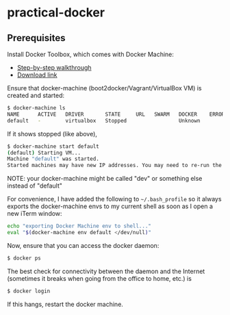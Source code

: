 # practical-docker

## Prerequisites

Install Docker Toolbox, which comes with Docker Machine:
* [Step-by-step walkthrough](https://docs.docker.com/mac/step_one/)
* [Download link](https://www.docker.com/docker-toolbox)

Ensure that docker-machine (boot2docker/Vagrant/VirtualBox VM) is created and started:

```bash
$ docker-machine ls
NAME      ACTIVE   DRIVER       STATE     URL   SWARM   DOCKER    ERRORS
default   -        virtualbox   Stopped                 Unknown
```

If it shows stopped (like above),

```bash
$ docker-machine start default
(default) Starting VM...
Machine "default" was started.
Started machines may have new IP addresses. You may need to re-run the `docker-machine env` command.
```

NOTE: your docker-machine might be called "dev" or something else instead of "default"

For convenience, I have added the following to `~/.bash_profile` so it always exports the docker-machine envs to my current shell as soon as I open a new iTerm window:

```bash
echo "exporting Docker Machine env to shell..."
eval "$(docker-machine env default </dev/null)"
```

Now, ensure that you can access the docker daemon:

```bash
$ docker ps
```

The best check for connectivity between the daemon and the Internet (sometimes it breaks when going from the office to home, etc.) is

```bash
$ docker login
```

If this hangs, restart the docker machine.
